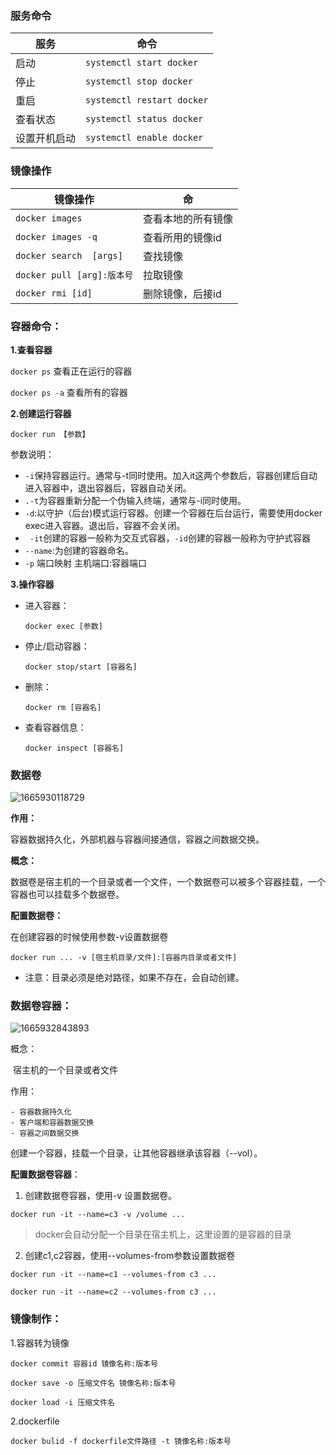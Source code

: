 ### 服务命令

| 服务         | 命令                       |
| ------------ | -------------------------- |
| 启动         | `systemctl start docker`   |
| 停止         | `systemctl stop docker`    |
| 重启         | `systemctl restart docker` |
| 查看状态     | `systemctl status docker`  |
| 设置开机启动 | `systemctl enable docker`  |



### 镜像操作

| 镜像操作                   | 命                 |
| -------------------------- | ------------------ |
| `docker images`            | 查看本地的所有镜像 |
| `docker images -q`         | 查看所用的镜像id   |
| `docker search  [args]`    | 查找镜像           |
| `docker pull [arg]:版本号` | 拉取镜像           |
| `docker rmi [id]`          | 删除镜像，后接id   |

### 容器命令：

**1.查看容器**

`docker ps` 查看正在运行的容器

`docker ps -a` 查看所有的容器



**2.创建运行容器**

`docker run 【参数】`

参数说明：

- `-i`保持容器运行。通常与-t同时使用。加入it这两个参数后，容器创建后自动进入容器中，退出容器后，容器自动关闭。
- `.-t`为容器重新分配一个伪输入终端，通常与-i同时使用。
- `-d`:以守护（后台)模式运行容器。创建一个容器在后台运行，需要使用docker exec进入容器。退出后，容器不会关闭。
- ` -it`创建的容器一般称为交互式容器，`-id`创建的容器一般称为守护式容器
-  `--name`:为创建的容器命名。
- `-p` 端口映射 主机端口:容器端口

**3.操作容器**

- 进入容器： 

  `docker exec [参数]`

- 停止/启动容器：

  `docker stop/start [容器名]`

- 删除：

  `docker rm [容器名]`

- 查看容器信息：

  `docker inspect [容器名]`



### 数据卷

![1665930118729](C:\Users\Linkys\AppData\Roaming\Typora\typora-user-images\1665930118729.png)

**作用：**

容器数据持久化，外部机器与容器间接通信，容器之间数据交换。

**概念：**

数据卷是宿主机的一个目录或者一个文件，一个数据卷可以被多个容器挂载，一个容器也可以挂载多个数据卷。

**配置数据卷：**

在创建容器的时候使用参数-v设置数据卷

`docker run ... -v [宿主机目录/文件]:[容器内目录或者文件]`

- 注意：目录必须是绝对路径，如果不存在，会自动创建。



### **数据卷容器**：

![1665932843893](C:\Users\Linkys\AppData\Roaming\Typora\typora-user-images\1665932843893.png)

概念：

​	宿主机的一个目录或者文件

作用：

	- 容器数据持久化
	- 客户端和容器数据交换
	- 容器之间数据交换

创建一个容器，挂载一个目录，让其他容器继承该容器（--vol）。

**配置数据卷容器**：

1. 创建数据卷容器，使用-v 设置数据卷。

`docker run -it --name=c3 -v /volume ...`

> docker会自动分配一个目录在宿主机上，这里设置的是容器的目录

2. 创建c1,c2容器，使用--volumes-from参数设置数据卷

`docker run -it --name=c1 --volumes-from c3 ...`

`docker run -it --name=c2 --volumes-from c3 ...`



### 镜像制作：

1.容器转为镜像

`docker commit 容器id 镜像名称:版本号`

`docker save -o 压缩文件名 镜像名称:版本号`

`docker load -i 压缩文件名`

2.dockerfile

`docker bulid -f dockerfile文件路径 -t 镜像名称:版本号 `

